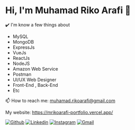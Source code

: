# Hi, I'm Muhamad Riko Arafi 👋

✔️ I'm know a few things about
- MySQL
- MongoDB
- ExpressJs
- VueJs
- ReactJs
- NodeJS
- Amazon Web Service
- Postman
- UI/UX Web Designer
- Front-End , Back-End
- Etc

📫 How to reach me: muhamad.rikoarafi@gmail.com

My website: https://mrikoarafi-portfolio.vercel.app/

[![Github](https://img.shields.io/badge/-Github-000?style=flat&logo=Github&logoColor=white)](https://github.com/Mrikoarafi)
[![Linkedin](https://img.shields.io/badge/-LinkedIn-blue?style=flat&logo=Linkedin&logoColor=white)](www.linkedin.com/in/mrikoarafi)
[![Instagram](https://img.shields.io/badge/-Instagram-c13584?style=flat&labelColor=c13584&logo=instagram&logoColor=white)](https://www.instagram.com/rikoarafi/)
[![Gmail](https://img.shields.io/badge/-Gmail-c14438?style=flat&logo=Gmail&logoColor=white)](mailto:muhamad.rikoarafi@gmail.com)


